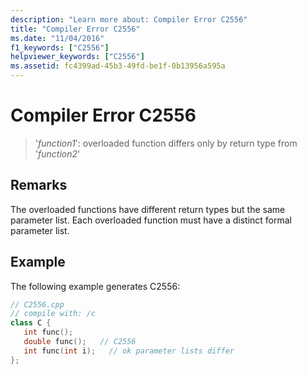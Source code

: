 ```yaml
---
description: "Learn more about: Compiler Error C2556"
title: "Compiler Error C2556"
ms.date: "11/04/2016"
f1_keywords: ["C2556"]
helpviewer_keywords: ["C2556"]
ms.assetid: fc4399ad-45b3-49fd-be1f-0b13956a595a
---
```

# Compiler Error C2556

> '*function1*': overloaded function differs only by return type from '*function2*'

## Remarks

The overloaded functions have different return types but the same parameter list. Each overloaded function must have a distinct formal parameter list.

## Example

The following example generates C2556:

```cpp
// C2556.cpp
// compile with: /c
class C {
   int func();
   double func();   // C2556
   int func(int i);   // ok parameter lists differ
};
```
